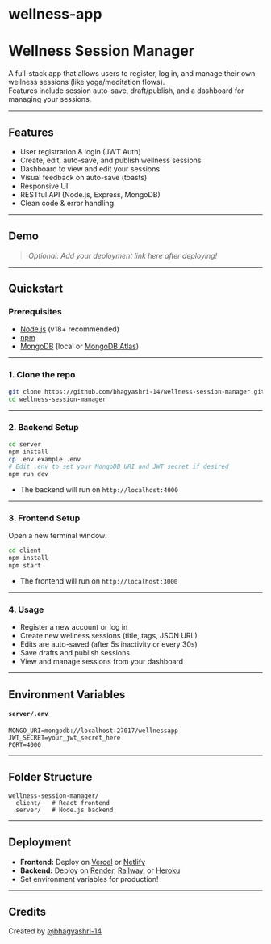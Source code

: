 # wellness-app
# Wellness Session Manager

A full-stack app that allows users to register, log in, and manage their own wellness sessions (like yoga/meditation flows).  
Features include session auto-save, draft/publish, and a dashboard for managing your sessions.

---

## Features

- User registration & login (JWT Auth)
- Create, edit, auto-save, and publish wellness sessions
- Dashboard to view and edit your sessions
- Visual feedback on auto-save (toasts)
- Responsive UI
- RESTful API (Node.js, Express, MongoDB)
- Clean code & error handling

---

## Demo

> _Optional: Add your deployment link here after deploying!_

---

## Quickstart

### Prerequisites

- [Node.js](https://nodejs.org/) (v18+ recommended)
- [npm](https://www.npmjs.com/)
- [MongoDB](https://www.mongodb.com/) (local or [MongoDB Atlas](https://www.mongodb.com/atlas/database))

---

### 1. Clone the repo

```bash
git clone https://github.com/bhagyashri-14/wellness-session-manager.git
cd wellness-session-manager
```

---

### 2. Backend Setup

```bash
cd server
npm install
cp .env.example .env
# Edit .env to set your MongoDB URI and JWT secret if desired
npm run dev
```
- The backend will run on `http://localhost:4000`

---

### 3. Frontend Setup

Open a new terminal window:

```bash
cd client
npm install
npm start
```
- The frontend will run on `http://localhost:3000`

---

### 4. Usage

- Register a new account or log in
- Create new wellness sessions (title, tags, JSON URL)
- Edits are auto-saved (after 5s inactivity or every 30s)
- Save drafts and publish sessions
- View and manage sessions from your dashboard

---

## Environment Variables

#### `server/.env`

```env
MONGO_URI=mongodb://localhost:27017/wellnessapp
JWT_SECRET=your_jwt_secret_here
PORT=4000
```

---

## Folder Structure

```
wellness-session-manager/
  client/   # React frontend
  server/   # Node.js backend
```

---

## Deployment

- **Frontend:** Deploy on [Vercel](https://vercel.com/) or [Netlify](https://www.netlify.com/)
- **Backend:** Deploy on [Render](https://render.com/), [Railway](https://railway.app/), or [Heroku](https://heroku.com/)
- Set environment variables for production!

---


## Credits

Created by [@bhagyashri-14](https://github.com/bhagyashri-14)
